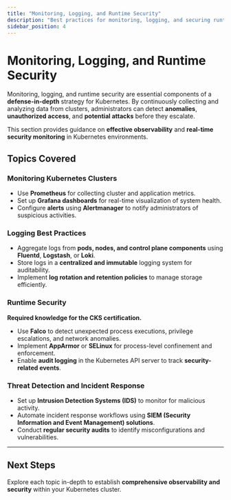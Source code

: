 ```yaml
---
title: "Monitoring, Logging, and Runtime Security"
description: "Best practices for monitoring, logging, and securing runtime environments in Kubernetes to detect and respond to threats."
sidebar_position: 4
---
```


# Monitoring, Logging, and Runtime Security

Monitoring, logging, and runtime security are essential components of a **defense-in-depth** strategy for Kubernetes. By continuously collecting and analyzing data from clusters, administrators can detect **anomalies**, **unauthorized access**, and **potential attacks** before they escalate.

This section provides guidance on **effective observability** and **real-time security monitoring** in Kubernetes environments.

## Topics Covered

### **Monitoring Kubernetes Clusters**

- Use **Prometheus** for collecting cluster and application metrics.
- Set up **Grafana dashboards** for real-time visualization of system health.
- Configure **alerts** using **Alertmanager** to notify administrators of suspicious activities.

### **Logging Best Practices**

- Aggregate logs from **pods, nodes, and control plane components** using **Fluentd**, **Logstash**, or **Loki**.
- Store logs in a **centralized and immutable** logging system for auditability.
- Implement **log rotation and retention policies** to manage storage efficiently.

### **Runtime Security**

**Required knowledge for the CKS certification.**

- Use **Falco** to detect unexpected process executions, privilege escalations, and network anomalies.
- Implement **AppArmor** or **SELinux** for process-level confinement and enforcement.
- Enable **audit logging** in the Kubernetes API server to track **security-related events**.

### **Threat Detection and Incident Response**

- Set up **Intrusion Detection Systems (IDS)** to monitor for malicious activity.
- Automate incident response workflows using **SIEM (Security Information and Event Management) solutions**.
- Conduct **regular security audits** to identify misconfigurations and vulnerabilities.

---

## Next Steps

Explore each topic in-depth to establish **comprehensive observability and security** within your Kubernetes cluster.
